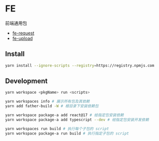 # FE

前端通用包

- [fe-request](./packages/fe-request/README.md)
- [fe-upload](./packages/fe-upload/README.md)

## Install

```sh
yarn install --ignore-scripts --registry=https://registry.npmjs.com
```

## Development

```sh
yarn workspace <pkgName> run <scripts>
```

```sh
yarn workspaces info # 展示所有包及其依赖
yarn add father-build -W # 根目录下安装依赖包

yarn workspace package-a add react@17 # 给指定包安装依赖
yarn workspace package-a add typescript --dev # 给指定包安装开发依赖

yarn workspaces run build # 执行每个子包的 script
yarn workspace package-a run build # 执行指定子包的 script
```
